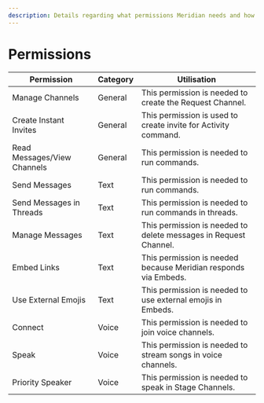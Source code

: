```yaml
---
description: Details regarding what permissions Meridian needs and how are they used.
---
```


# Permissions

| Permission                  | Category | Utilisation                                                      |
| --------------------------- | -------- | ---------------------------------------------------------------- |
| Manage Channels             | General  | This permission is needed to create the Request Channel.         |
| Create Instant Invites      | General  | This permission is used to create invite for Activity command.   |
| Read Messages/View Channels | General  | This permission is needed to run commands.                       |
| Send Messages               | Text     | This permission is needed to run commands.                       |
| Send Messages in Threads    | Text     | This permission is needed to run commands in threads.            |
| Manage Messages             | Text     | This permission is needed to delete messages in Request Channel. |
| Embed Links                 | Text     | This permission is needed because Meridian responds via Embeds.  |
| Use External Emojis         | Text     | This permission is needed to use external emojis in Embeds.      |
| Connect                     | Voice    | This permission is needed to join voice channels.                |
| Speak                       | Voice    | This permission is needed to stream songs in voice channels.     |
| Priority Speaker            | Voice    | This permission is needed to speak in Stage Channels.            |
